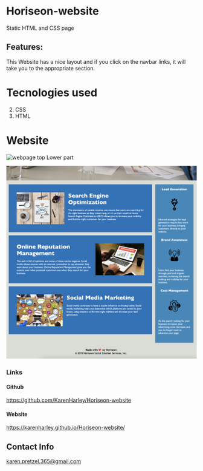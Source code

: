 # Horiseon-website

Static HTML and CSS page

## Features:

This Website has a nice layout and if you click on the navbar links, it will take you to the appropriate section.

# Tecnologies used

2. CSS
3. HTML

# Website

![webpage top](./pics/pic1.png)
Lower part

![webpage bottom](./pics/pic2.png)

### Links

#### Github

https://github.com/KarenHarley/Horiseon-website

#### Website

https://karenharley.github.io/Horiseon-website/

## Contact Info 

karen.pretzel.365@gmail.com
